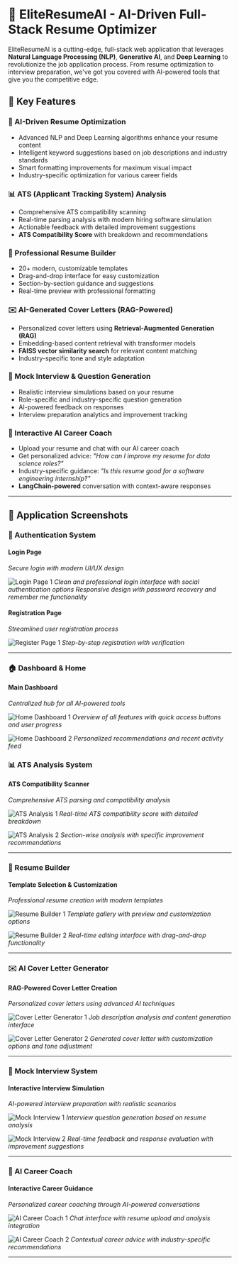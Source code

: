 # 🚀 EliteResumeAI - AI-Driven Full-Stack Resume Optimizer


EliteResumeAI is a cutting-edge, full-stack web application that leverages **Natural Language Processing (NLP)**, **Generative AI**, and **Deep Learning** to revolutionize the job application process. From resume optimization to interview preparation, we've got you covered with AI-powered tools that give you the competitive edge.

## 🌟 Key Features

### 🤖 AI-Driven Resume Optimization
- Advanced NLP and Deep Learning algorithms enhance your resume content
- Intelligent keyword suggestions based on job descriptions and industry standards
- Smart formatting improvements for maximum visual impact
- Industry-specific optimization for various career fields

### 📊 ATS (Applicant Tracking System) Analysis
- Comprehensive ATS compatibility scanning
- Real-time parsing analysis with modern hiring software simulation
- Actionable feedback with detailed improvement suggestions
- **ATS Compatibility Score** with breakdown and recommendations

### 📝 Professional Resume Builder
- 20+ modern, customizable templates
- Drag-and-drop interface for easy customization
- Section-by-section guidance and suggestions
- Real-time preview with professional formatting

### ✉️ AI-Generated Cover Letters (RAG-Powered)
- Personalized cover letters using **Retrieval-Augmented Generation (RAG)**
- Embedding-based content retrieval with transformer models
- **FAISS vector similarity search** for relevant content matching
- Industry-specific tone and style adaptation

### 🎯 Mock Interview & Question Generation
- Realistic interview simulations based on your resume
- Role-specific and industry-specific question generation
- AI-powered feedback on responses
- Interview preparation analytics and improvement tracking

### 💬 Interactive AI Career Coach
- Upload your resume and chat with our AI career coach
- Get personalized advice: *"How can I improve my resume for data science roles?"*
- Industry-specific guidance: *"Is this resume good for a software engineering internship?"*
- **LangChain-powered** conversation with context-aware responses

---

## 📸 Application Screenshots

### 🔐 Authentication System

#### Login Page
*Secure login with modern UI/UX design*

![Login Page 1](<img width="1920" height="909" alt="Screenshot 2025-09-17 221447" src="https://github.com/user-attachments/assets/c24f0d91-9974-4983-8217-baf0306d62d5" />
)
*Clean and professional login interface with social authentication options*
*Responsive design with password recovery and remember me functionality*

#### Registration Page
*Streamlined user registration process*

![Register Page 1](<img width="1920" height="905" alt="Screenshot 2025-09-17 221524" src="https://github.com/user-attachments/assets/c0668cec-f99d-424e-816b-561b3fadf92e" />
)
*Step-by-step registration with verification*

---

### 🏠 Dashboard & Home

#### Main Dashboard
*Centralized hub for all AI-powered tools*

![Home Dashboard 1](<img width="1920" height="915" alt="Screenshot 2025-09-17 221314" src="https://github.com/user-attachments/assets/97401d89-7985-4e0b-bb0a-29cf2ea51c69" />
)
*Overview of all features with quick access buttons and user progress*

![Home Dashboard 2](<img width="1920" height="870" alt="Screenshot 2025-09-17 221337" src="https://github.com/user-attachments/assets/14299a2c-15b1-455b-8b8d-ce3a1ff7e9a9" />
)
*Personalized recommendations and recent activity feed*



### 📊 ATS Analysis System

#### ATS Compatibility Scanner
*Comprehensive ATS parsing and compatibility analysis*

![ATS Analysis 1](<img width="1920" height="875" alt="Screenshot 2025-09-17 222424" src="https://github.com/user-attachments/assets/a33a61be-4f32-4d0a-a7d6-e5d2bc3ee32d" />
)
*Real-time ATS compatibility score with detailed breakdown*

![ATS Analysis 2](<img width="1920" height="885" alt="Screenshot 2025-09-17 222649" src="https://github.com/user-attachments/assets/caed33ba-58be-408e-829d-5fe822b3633b" />
)
*Section-wise analysis with specific improvement recommendations*

---

### 📝 Resume Builder

#### Template Selection & Customization
*Professional resume creation with modern templates*

![Resume Builder 1](screenshots/resume_builder_1.png)
*Template gallery with preview and customization options*

![Resume Builder 2](screenshots/resume_builder_2.png)
*Real-time editing interface with drag-and-drop functionality*

---

### ✉️ AI Cover Letter Generator

#### RAG-Powered Cover Letter Creation
*Personalized cover letters using advanced AI techniques*

![Cover Letter Generator 1](screenshots/cover_letter_1.png)
*Job description analysis and content generation interface*

![Cover Letter Generator 2](screenshots/cover_letter_2.png)
*Generated cover letter with customization options and tone adjustment*

---

### 🎯 Mock Interview System

#### Interactive Interview Simulation
*AI-powered interview preparation with realistic scenarios*

![Mock Interview 1](screenshots/mock_interview_1.png)
*Interview question generation based on resume analysis*

![Mock Interview 2](screenshots/mock_interview_2.png)
*Real-time feedback and response evaluation with improvement suggestions*

---

### 💬 AI Career Coach

#### Interactive Career Guidance
*Personalized career coaching through AI-powered conversations*

![AI Career Coach 1](screenshots/career_coach_1.png)
*Chat interface with resume upload and analysis integration*

![AI Career Coach 2](screenshots/career_coach_2.png)
*Contextual career advice with industry-specific recommendations*

---
